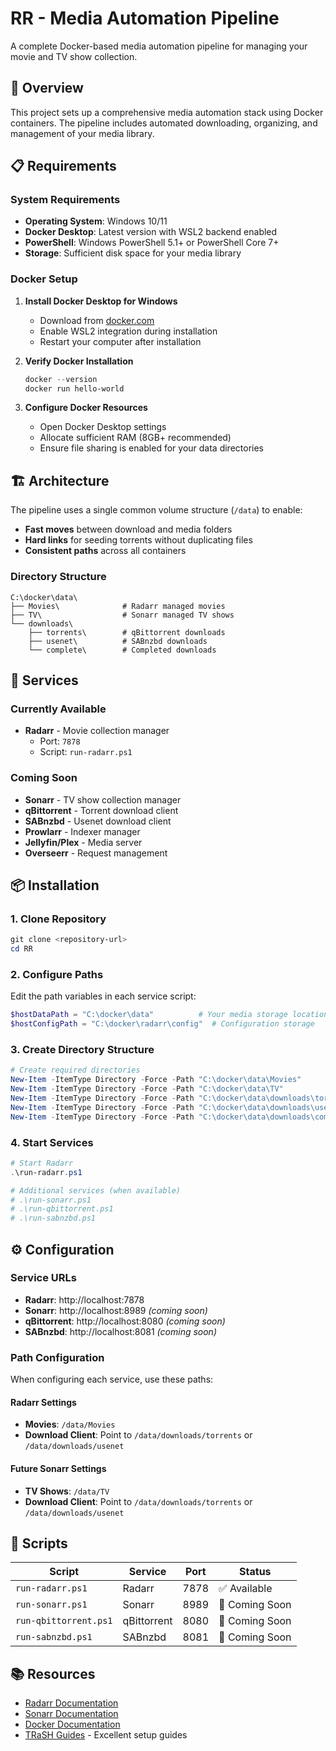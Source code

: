 # RR - Media Automation Pipeline

A complete Docker-based media automation pipeline for managing your movie and TV show collection.

## 🎯 Overview

This project sets up a comprehensive media automation stack using Docker containers. The pipeline includes automated downloading, organizing, and management of your media library.

## 📋 Requirements

### System Requirements

- **Operating System**: Windows 10/11
- **Docker Desktop**: Latest version with WSL2 backend enabled
- **PowerShell**: Windows PowerShell 5.1+ or PowerShell Core 7+
- **Storage**: Sufficient disk space for your media library

### Docker Setup

1. **Install Docker Desktop for Windows**

   - Download from [docker.com](https://www.docker.com/products/docker-desktop/)
   - Enable WSL2 integration during installation
   - Restart your computer after installation

2. **Verify Docker Installation**

   ```powershell
   docker --version
   docker run hello-world
   ```

3. **Configure Docker Resources**
   - Open Docker Desktop settings
   - Allocate sufficient RAM (8GB+ recommended)
   - Ensure file sharing is enabled for your data directories

## 🏗️ Architecture

The pipeline uses a single common volume structure (`/data`) to enable:

- **Fast moves** between download and media folders
- **Hard links** for seeding torrents without duplicating files
- **Consistent paths** across all containers

### Directory Structure

```
C:\docker\data\
├── Movies\              # Radarr managed movies
├── TV\                  # Sonarr managed TV shows
└── downloads\
    ├── torrents\        # qBittorrent downloads
    ├── usenet\          # SABnzbd downloads
    └── complete\        # Completed downloads
```

## 🚀 Services

### Currently Available

- **Radarr** - Movie collection manager
  - Port: `7878`
  - Script: `run-radarr.ps1`

### Coming Soon

- **Sonarr** - TV show collection manager
- **qBittorrent** - Torrent download client
- **SABnzbd** - Usenet download client
- **Prowlarr** - Indexer manager
- **Jellyfin/Plex** - Media server
- **Overseerr** - Request management

## 📦 Installation

### 1. Clone Repository

```powershell
git clone <repository-url>
cd RR
```

### 2. Configure Paths

Edit the path variables in each service script:

```powershell
$hostDataPath = "C:\docker\data"          # Your media storage location
$hostConfigPath = "C:\docker\radarr\config"  # Configuration storage
```

### 3. Create Directory Structure

```powershell
# Create required directories
New-Item -ItemType Directory -Force -Path "C:\docker\data\Movies"
New-Item -ItemType Directory -Force -Path "C:\docker\data\TV"
New-Item -ItemType Directory -Force -Path "C:\docker\data\downloads\torrents"
New-Item -ItemType Directory -Force -Path "C:\docker\data\downloads\usenet"
New-Item -ItemType Directory -Force -Path "C:\docker\data\downloads\complete"
```

### 4. Start Services

```powershell
# Start Radarr
.\run-radarr.ps1

# Additional services (when available)
# .\run-sonarr.ps1
# .\run-qbittorrent.ps1
# .\run-sabnzbd.ps1
```

## ⚙️ Configuration

### Service URLs

- **Radarr**: http://localhost:7878
- **Sonarr**: http://localhost:8989 _(coming soon)_
- **qBittorrent**: http://localhost:8080 _(coming soon)_
- **SABnzbd**: http://localhost:8081 _(coming soon)_

### Path Configuration

When configuring each service, use these paths:

#### Radarr Settings

- **Movies**: `/data/Movies`
- **Download Client**: Point to `/data/downloads/torrents` or `/data/downloads/usenet`

#### Future Sonarr Settings

- **TV Shows**: `/data/TV`
- **Download Client**: Point to `/data/downloads/torrents` or `/data/downloads/usenet`

## 📝 Scripts

| Script                | Service     | Port | Status         |
| --------------------- | ----------- | ---- | -------------- |
| `run-radarr.ps1`      | Radarr      | 7878 | ✅ Available   |
| `run-sonarr.ps1`      | Sonarr      | 8989 | 🚧 Coming Soon |
| `run-qbittorrent.ps1` | qBittorrent | 8080 | 🚧 Coming Soon |
| `run-sabnzbd.ps1`     | SABnzbd     | 8081 | 🚧 Coming Soon |

## 📚 Resources

- [Radarr Documentation](https://wiki.servarr.com/radarr)
- [Sonarr Documentation](https://wiki.servarr.com/sonarr)
- [Docker Documentation](https://docs.docker.com/)
- [TRaSH Guides](https://trash-guides.info/) - Excellent setup guides
